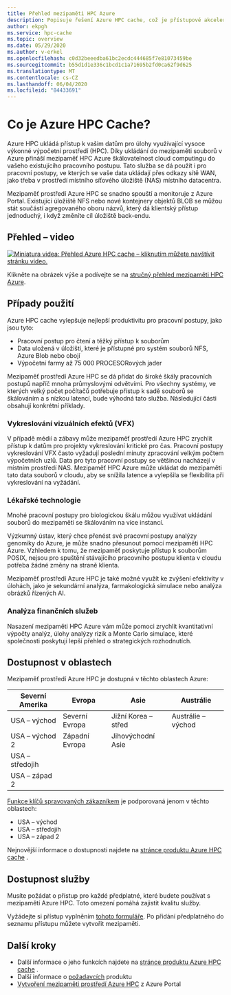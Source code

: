```yaml
---
title: Přehled mezipaměti HPC Azure
description: Popisuje řešení Azure HPC cache, což je přístupové akcelerátory pro přístup k souborům pro vysoce výkonné výpočetní prostředí.
author: ekpgh
ms.service: hpc-cache
ms.topic: overview
ms.date: 05/29/2020
ms.author: v-erkel
ms.openlocfilehash: c0d32beeedba61bc2ecdc444685f7e81073459be
ms.sourcegitcommit: b55d1d1e336c1bcd1c1a71695b2fd0ca62f9d625
ms.translationtype: MT
ms.contentlocale: cs-CZ
ms.lasthandoff: 06/04/2020
ms.locfileid: "84433691"
---
```

# <a name="what-is-azure-hpc-cache"></a>Co je Azure HPC Cache?

Azure HPC ukládá přístup k vašim datům pro úlohy využívající vysoce výkonné výpočetní prostředí (HPC). Díky ukládání do mezipaměti souborů v Azure přináší mezipaměť HPC Azure škálovatelnost cloud computingu do vašeho existujícího pracovního postupu. Tato služba se dá použít i pro pracovní postupy, ve kterých se vaše data ukládají přes odkazy sítě WAN, jako třeba v prostředí místního síťového úložiště (NAS) místního datacentra.

Mezipaměť prostředí Azure HPC se snadno spouští a monitoruje z Azure Portal. Existující úložiště NFS nebo nové kontejnery objektů BLOB se můžou stát součástí agregovaného oboru názvů, který dá klientský přístup jednoduchý, i když změníte cíl úložiště back-endu.

## <a name="overview-video"></a>Přehled – video

[![Miniatura videa: Přehled Azure HPC cache – kliknutím můžete navštívit stránku video.](media/video-1-overview.png)](https://azure.microsoft.com/resources/videos/hpc-cache-overview/)

Klikněte na obrázek výše a podívejte se na [stručný přehled mezipaměti HPC Azure](https://azure.microsoft.com/resources/videos/hpc-cache-overview/).

## <a name="use-cases"></a>Případy použití

Azure HPC cache vylepšuje nejlepší produktivitu pro pracovní postupy, jako jsou tyto:

* Pracovní postup pro čtení a těžký přístup k souborům
* Data uložená v úložišti, které je přístupné pro systém souborů NFS, Azure Blob nebo obojí
* Výpočetní farmy až 75 000 PROCESORových jader

Mezipaměť prostředí Azure HPC se dá přidat do široké škály pracovních postupů napříč mnoha průmyslovými odvětvími. Pro všechny systémy, ve kterých velký počet počítačů potřebuje přístup k sadě souborů se škálováním a s nízkou latencí, bude výhodná tato služba. Následující části obsahují konkrétní příklady.

### <a name="visual-effects-vfx-rendering"></a>Vykreslování vizuálních efektů (VFX)

V případě médií a zábavy může mezipaměť prostředí Azure HPC zrychlit přístup k datům pro projekty vykreslování kritické pro čas. Pracovní postupy vykreslování VFX často vyžadují poslední minuty zpracování velkým počtem výpočetních uzlů. Data pro tyto pracovní postupy se většinou nacházejí v místním prostředí NAS. Mezipaměť HPC Azure může ukládat do mezipaměti tato data souborů v cloudu, aby se snížila latence a vylepšila se flexibilita při vykreslování na vyžádání.

### <a name="life-sciences"></a>Lékařské technologie

Mnohé pracovní postupy pro biologickou škálu můžou využívat ukládání souborů do mezipaměti se škálováním na více instancí.

Výzkumný ústav, který chce přenést své pracovní postupy analýzy genomiky do Azure, je může snadno přesunout pomocí mezipaměti HPC Azure. Vzhledem k tomu, že mezipaměť poskytuje přístup k souborům POSIX, nejsou pro spuštění stávajícího pracovního postupu klienta v cloudu potřeba žádné změny na straně klienta.

Mezipaměť prostředí Azure HPC je také možné využít ke zvýšení efektivity v úlohách, jako je sekundární analýza, farmakologická simulace nebo analýza obrázků řízených AI.

### <a name="financial-services-analytics"></a>Analýza finančních služeb

Nasazení mezipaměti HPC Azure vám může pomoci zrychlit kvantitativní výpočty analýz, úlohy analýzy rizik a Monte Carlo simulace, které společnosti poskytují lepší přehled o strategických rozhodnutích.

## <a name="region-availability"></a>Dostupnost v oblastech

Mezipaměť prostředí Azure HPC je dostupná v těchto oblastech Azure:

| Severní Amerika      | Evropa         | Asie            | Austrálie      |
|--------------------|----------------|-----------------|----------------|
| USA – východ            | Severní Evropa   | Jižní Korea – střed   | Austrálie – východ |
| USA – východ 2          | Západní Evropa    | Jihovýchodní Asie  |               |
| USA – středojih | | | |
| USA – západ 2        | | | |

[Funkce klíčů spravovaných zákazníkem](customer-keys.md) je podporovaná jenom v těchto oblastech:

* USA – východ
* USA – středojih
* USA – západ 2

Nejnovější informace o dostupnosti najdete na [stránce produktu Azure HPC cache](https://azure.microsoft.com/services/hpc-cache) .

## <a name="service-availability"></a>Dostupnost služby

Musíte požádat o přístup pro každé předplatné, které budete používat s mezipamětí Azure HPC. Toto omezení pomáhá zajistit kvalitu služby.

Vyžádejte si přístup vyplněním [tohoto formuláře](https://aka.ms/onboard-hpc-cache). Po přidání předplatného do seznamu přístupu můžete vytvořit mezipaměti.

## <a name="next-steps"></a>Další kroky

* Další informace o jeho funkcích najdete na [stránce produktu Azure HPC cache](https://azure.microsoft.com/services/hpc-cache) .
* Další informace o [požadavcích](hpc-cache-prereqs.md) produktu
* [Vytvoření mezipaměti prostředí Azure HPC](hpc-cache-create.md) z Azure Portal
